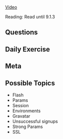 [Video]()

Reading: Read until 9.1.3

## Questions

## Daily Exercise

## Meta

## Possible Topics
- Flash
- Params
- Session
- Environments
- Gravatar
- Unsuccessful signups
- Strong Params
- SSL
